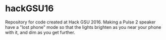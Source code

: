 # hackGSU16
Repository for code created at Hack GSU 2016. Making a Pulse 2 speaker have a "lost phone" mode so that the lights brighten as you near your phone with it, and dim as you get further.
